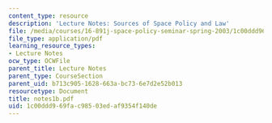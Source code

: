 ```yaml
---
content_type: resource
description: 'Lecture Notes: Sources of Space Policy and Law'
file: /media/courses/16-891j-space-policy-seminar-spring-2003/1c00ddd969fac98503edaf9354f140de_notes1b.pdf
file_type: application/pdf
learning_resource_types:
- Lecture Notes
ocw_type: OCWFile
parent_title: Lecture Notes
parent_type: CourseSection
parent_uid: b713c905-1628-663a-bc73-6e7d2e52b013
resourcetype: Document
title: notes1b.pdf
uid: 1c00ddd9-69fa-c985-03ed-af9354f140de
---
```

